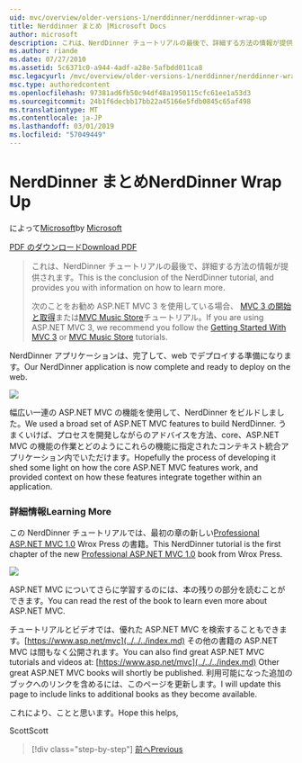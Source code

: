 ```yaml
---
uid: mvc/overview/older-versions-1/nerddinner/nerddinner-wrap-up
title: Nerddinner まとめ |Microsoft Docs
author: microsoft
description: これは、NerdDinner チュートリアルの最後で、詳細する方法の情報が提供されます。
ms.author: riande
ms.date: 07/27/2010
ms.assetid: 5c6371c0-a944-4adf-a28e-5afbdd011ca8
msc.legacyurl: /mvc/overview/older-versions-1/nerddinner/nerddinner-wrap-up
msc.type: authoredcontent
ms.openlocfilehash: 97381ad6fb50c94df48a1950115cfc61ee1a53d3
ms.sourcegitcommit: 24b1f6decbb17bb22a45166e5fdb0845c65af498
ms.translationtype: MT
ms.contentlocale: ja-JP
ms.lasthandoff: 03/01/2019
ms.locfileid: "57049449"
---
```

<a name="nerddinner-wrap-up"></a><span data-ttu-id="5fa0b-103">NerdDinner まとめ</span><span class="sxs-lookup"><span data-stu-id="5fa0b-103">NerdDinner Wrap Up</span></span>
====================
<span data-ttu-id="5fa0b-104">によって[Microsoft](https://github.com/microsoft)</span><span class="sxs-lookup"><span data-stu-id="5fa0b-104">by [Microsoft](https://github.com/microsoft)</span></span>

[<span data-ttu-id="5fa0b-105">PDF のダウンロード</span><span class="sxs-lookup"><span data-stu-id="5fa0b-105">Download PDF</span></span>](http://aspnetmvcbook.s3.amazonaws.com/aspnetmvc-nerdinner_v1.pdf)

> <span data-ttu-id="5fa0b-106">これは、NerdDinner チュートリアルの最後で、詳細する方法の情報が提供されます。</span><span class="sxs-lookup"><span data-stu-id="5fa0b-106">This is the conclusion of the NerdDinner tutorial, and provides you with information on how to learn more.</span></span>
> 
> <span data-ttu-id="5fa0b-107">次のことをお勧め ASP.NET MVC 3 を使用している場合、 [MVC 3 の開始と取得](../../older-versions/getting-started-with-aspnet-mvc3/cs/intro-to-aspnet-mvc-3.md)または[MVC Music Store](../../older-versions/mvc-music-store/mvc-music-store-part-1.md)チュートリアル。</span><span class="sxs-lookup"><span data-stu-id="5fa0b-107">If you are using ASP.NET MVC 3, we recommend you follow the [Getting Started With MVC 3](../../older-versions/getting-started-with-aspnet-mvc3/cs/intro-to-aspnet-mvc-3.md) or [MVC Music Store](../../older-versions/mvc-music-store/mvc-music-store-part-1.md) tutorials.</span></span>


<span data-ttu-id="5fa0b-108">NerdDinner アプリケーションは、完了して、web でデプロイする準備になります。</span><span class="sxs-lookup"><span data-stu-id="5fa0b-108">Our NerdDinner application is now complete and ready to deploy on the web.</span></span>

![](nerddinner-wrap-up/_static/image1.png)

<span data-ttu-id="5fa0b-109">幅広い一連の ASP.NET MVC の機能を使用して、NerdDinner をビルドしました。</span><span class="sxs-lookup"><span data-stu-id="5fa0b-109">We used a broad set of ASP.NET MVC features to build NerdDinner.</span></span> <span data-ttu-id="5fa0b-110">うまくいけば、プロセスを開発しながらのアドバイスを方法、core、ASP.NET MVC の機能の作業とどのようにこれらの機能に指定されたコンテキスト統合アプリケーション内でいただけます。</span><span class="sxs-lookup"><span data-stu-id="5fa0b-110">Hopefully the process of developing it shed some light on how the core ASP.NET MVC features work, and provided context on how these features integrate together within an application.</span></span>

### <a name="learning-more"></a><span data-ttu-id="5fa0b-111">詳細情報</span><span class="sxs-lookup"><span data-stu-id="5fa0b-111">Learning More</span></span>

<span data-ttu-id="5fa0b-112">この NerdDinner チュートリアルでは、最初の章の新しい[Professional ASP.NET MVC 1.0](https://www.amazon.com/gp/product/0470384611?ie=UTF8&amp;tag=scoblo04-20&amp;linkCode=xm2&amp;camp=1789&amp;creativeASIN=0470384611) Wrox Press の書籍。</span><span class="sxs-lookup"><span data-stu-id="5fa0b-112">This NerdDinner tutorial is the first chapter of the new [Professional ASP.NET MVC 1.0](https://www.amazon.com/gp/product/0470384611?ie=UTF8&amp;tag=scoblo04-20&amp;linkCode=xm2&amp;camp=1789&amp;creativeASIN=0470384611) book from Wrox Press.</span></span>

[![](https://mscblogs.blob.core.windows.net/media/scottgu/Media/bookcover1_6CAECF94.png)](https://www.amazon.com/gp/product/0470384611?ie=UTF8&amp;tag=scoblo04-20&amp;linkCode=xm2&amp;camp=1789&amp;creativeASIN=0470384611)

<span data-ttu-id="5fa0b-113">ASP.NET MVC についてさらに学習するのには、本の残りの部分を読むことができます。</span><span class="sxs-lookup"><span data-stu-id="5fa0b-113">You can read the rest of the book to learn even more about ASP.NET MVC.</span></span>

<span data-ttu-id="5fa0b-114">チュートリアルとビデオでは、優れた ASP.NET MVC を検索することもできます。[https://www.asp.net/mvc](../../../index.md) その他の書籍の ASP.NET MVC は間もなく公開されます。</span><span class="sxs-lookup"><span data-stu-id="5fa0b-114">You can also find great ASP.NET MVC tutorials and videos at: [https://www.asp.net/mvc](../../../index.md) Other great ASP.NET MVC books will shortly be published.</span></span> <span data-ttu-id="5fa0b-115">利用可能になった追加のブックへのリンクを含めるには、このページを更新します。</span><span class="sxs-lookup"><span data-stu-id="5fa0b-115">I will update this page to include links to additional books as they become available.</span></span>

<span data-ttu-id="5fa0b-116">これにより、ことと思います。</span><span class="sxs-lookup"><span data-stu-id="5fa0b-116">Hope this helps,</span></span>

<span data-ttu-id="5fa0b-117">Scott</span><span class="sxs-lookup"><span data-stu-id="5fa0b-117">Scott</span></span>

> [!div class="step-by-step"]
> [<span data-ttu-id="5fa0b-118">前へ</span><span class="sxs-lookup"><span data-stu-id="5fa0b-118">Previous</span></span>](enable-automated-unit-testing.md)
